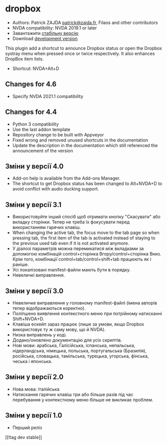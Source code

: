 # dropbox #

* Authors: Patrick ZAJDA <patrick@zajda.fr>, Filaos and other contributors
* NVDA compatibility: NVDA 2019.1 or later
* Завантажити [стабільну версію][1]
* Download [development version][2]

This plugin add a shortcut to announce Dropbox status or open the Dropbox
systray menu when pressed once or twice respectively.  It also enhances
DropBox item lists.

* Shortcut: NVDA+Alt+D


## Changes for 4.6 ##

* Specify NVDA 2021.1 compatibility

## Changes for 4.4 ##

* Python 3 compatibility
* Use the last addon template
* Repository change to be built with Appveyor
* Fixed wrong and removed unused shortcuts in the documentation
* Update the description in the documentation which still referenced the
  announcement of the version

## Зміни у версії 4.0 ##

* Add-on help is available from the Add-ons Manager.
* The shortcut to get Dropbox status has been changed to Alt+NVDA+D to avoid
  conflict with audio ducking support.

## Зміни у версії 3.1 ##

* Використовуйте інший спосіб щоб отримати кнопку "Скасувати" або вкладку
  сторінки. Тепер не треба їх фокусувати перед використанням гарячих клавіш.
* When changing the active tab, the focus move to the tab page so when
  pressing tab, the first item of the tab is activated instead of staying to
  the previous used tab even if it is not activated anymore.
* У діалозі параметрів можна перемикатися між вкладками за допомогою
  комбінацій control+сторінка Вгору/control+сторінка Вниз. Крім того,
  комбінації control+tab/control+shift+tab працюють як і раніше.
* Усі локалізовані manifest-файли мають бути в порядку.
* Невеличкі виправлення.

## Зміни у версії 3.0 ##

* Невеличке виправлення у головному manifest-файлі (імена авторів тепер
  відображаються коректно).
* Поліпшено виявлення контекстного меню при потрійному натисканні
  Shift+NVDA+D.
* Клавіша ескейп зараз працює (лише за умови, якщо Dropbox використовує ту ж
  саму мову, що й NVDA).
* Низка виправлень у коді.
* Додано/оновлено документацію для усіх скриптів.
* Нові мови: арабська, Галісійська, іспанська, непальська, нідерландська,
  німецька, польська, португальська (Бразилія), російська, словацька,
  тамільська, турецька, угорська, фінська, чеська і японська.

## Зміни у версії 2.0 ##

* Нова мова: італійська
* Натискання гарячих клавіш три або більше разів під час перебування у
  контекстному меню більше не викликає проблем.

## Зміни у версії 1.0 ##

* Перший реліз

[[!tag dev stable]]

[1]: https://addons.nvda-project.org/files/get.php?file=dx

[2]: https://addons.nvda-project.org/files/get.php?file=dx-dev
